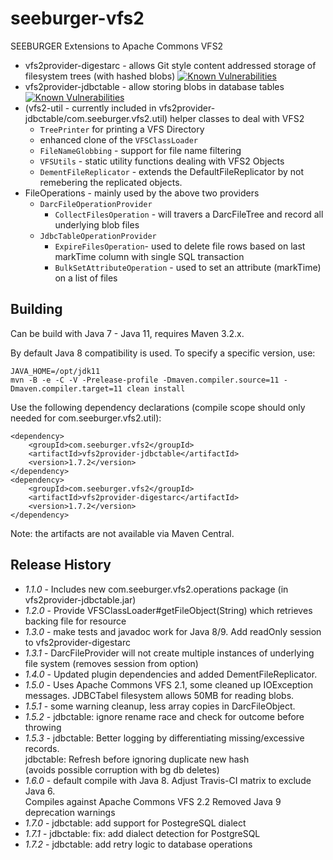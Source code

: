 seeburger-vfs2
==============

SEEBURGER Extensions to Apache Commons VFS2

* vfs2provider-digestarc - allows Git style content addressed storage of filesystem trees (with hashed blobs) [![Known Vulnerabilities](https://snyk.io/test/github/ecki/seeburger-vfs2/badge.svg?targetFile=vfs2provider-digestarc/pom.xml)](https://snyk.io/test/github/ecki/seeburger-vfs2?targetFile=vfs2provider-digestarc/pom.xml)
* vfs2provider-jdbctable - allow storing blobs in database tables [![Known Vulnerabilities](https://snyk.io/test/github/ecki/seeburger-vfs2/badge.svg?targetFile=vfs2provider-jdbctable/pom.xml)](https://snyk.io/test/github/ecki/seeburger-vfs2?targetFile=vfs2provider-jdbctable/pom.xml)
* (vfs2-util - currently included in vfs2provider-jdbctable/com.seeburger.vfs2.util) helper classes to deal with VFS2
  * `TreePrinter` for printing a VFS Directory
  * enhanced clone of the `VFSClassLoader`
  * `FileNameGlobbing` - support for file name filtering
  * `VFSUtils` - static utility functions dealing with VFS2 Objects
  * `DementFileReplicator` - extends the DefaultFileReplicator by not remebering the replicated objects.
* FileOperations - mainly used by the above two providers
  * `DarcFileOperationProvider`
    * `CollectFilesOperation` - will travers a DarcFileTree and record all underlying blob files
  * `JdbcTableOperationProvider`
    * `ExpireFilesOperation`- used to delete file rows based on last markTime column with single SQL transaction
    * `BulkSetAttributeOperation` - used to set an attribute (markTime) on a list of files

Building
--------

Can be build with Java 7 - Java 11, requires Maven 3.2.x.

By default Java 8 compatibility is used. To specify a specific version, use:

    JAVA_HOME=/opt/jdk11
    mvn -B -e -C -V -Prelease-profile -Dmaven.compiler.source=11 -Dmaven.compiler.target=11 clean install

Use the following dependency declarations (compile scope should only needed for com.seeburger.vfs2.util):

    <dependency>
        <groupId>com.seeburger.vfs2</groupId>
        <artifactId>vfs2provider-jdbctable</artifactId>
        <version>1.7.2</version>
    </dependency>
    <dependency>
        <groupId>com.seeburger.vfs2</groupId>
        <artifactId>vfs2provider-digestarc</artifactId>
        <version>1.7.2</version>
    </dependency>

Note: the artifacts are not available via Maven Central.

Release History
---------------

* *1.1.0* - Includes new com.seeburger.vfs2.operations package (in vfs2provider-jdbctable.jar)
* *1.2.0* - Provide VFSClassLoader#getFileObject(String) which retrieves backing file for resource
* *1.3.0* - make tests and javadoc work for Java 8/9. Add readOnly session to vfs2provider-digestarc
* *1.3.1* - DarcFileProvider will not create multiple instances of underlying file system (removes session from option)
* *1.4.0* - Updated plugin dependencies and added DementFileReplicator.
* *1.5.0* - Uses Apache Commons VFS 2.1, some cleaned up IOException messages. JDBCTabel filesystem allows 50MB for reading blobs.
* *1.5.1* - some warning cleanup, less array copies in DarcFileObject.
* *1.5.2* - jdbctable: ignore rename race and check for outcome before throwing
* *1.5.3* - jdbctable: Better logging by differentiating missing/excessive records.<br/>
            jdbctable: Refresh before ignoring duplicate new hash<br/>
            (avoids possible corruption with bg db deletes)
* *1.6.0* - default compile with Java 8. Adjust Travis-CI matrix to exclude Java 6.<br/>
            Compiles against Apache Commons VFS 2.2
            Removed Java 9 deprecation warnings
* *1.7.0* - jdbctable: add support for PostegreSQL dialect
* *1.7.1* - jdbctable: fix: add dialect detection for PostgreSQL
* *1.7.2* - jdbctable: add retry logic to database operations

